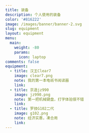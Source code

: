 ```yaml
---
title: 装备
description: 个人使用的装备
color: '#816222'
image: /images/banner/banner-2.svg
slug: equipment
layout: equipment
menu:
  main:
    weight: -80
    params:
      icon: laptop
comments: false
equipment:
  - title: 汉王Clear7
    image: clear7.png
    note: 我的第一本电纸书阅读器
    link: 
  - title: 京造jz990
    image: jz990.png
    note: 第一把机械键盘，打字体验很不错
    link: 
  - title: 罗技G102二代
    image: g102.png
    note: 经济实惠，凑合用
    link:
---
```

